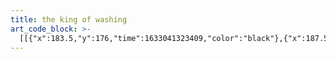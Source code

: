 ```yaml
---
title: the king of washing
art_code_block: >-
  [[{"x":183.5,"y":176,"time":1633041323409,"color":"black"},{"x":187.5,"y":180,"time":1633041323965,"color":"black"},{"x":184.5,"y":176,"time":1633041324879,"color":"black"},{"x":183.5,"y":176,"time":1633041323409,"color":"black"}],[{"x":187.5,"y":179,"time":1633041326885,"color":"black"},{"x":183.5,"y":182,"time":1633041327722,"color":"black"},{"x":187.5,"y":179,"time":1633041326885,"color":"black"}],[{"x":217.5,"y":176,"time":1633041330867,"color":"black"},{"x":220.5,"y":180,"time":1633041331574,"color":"black"},{"x":225.5,"y":180,"time":1633041332090,"color":"black"},{"x":221.5,"y":177,"time":1633041332846,"color":"black"},{"x":220.5,"y":180,"time":1633041331574,"color":"black"}],[{"x":184.5,"y":178,"time":1633041336807,"color":"black"},{"x":189.5,"y":180,"time":1633041337458,"color":"black"},{"x":192.5,"y":176,"time":1633041338193,"color":"black"},{"x":184.5,"y":178,"time":1633041336807,"color":"black"},{"x":192.5,"y":175,"time":1633041339283,"color":"black"}],[{"x":205.5,"y":190,"time":1633041341161,"color":"black"},{"x":200.5,"y":193,"time":1633041342049,"color":"black"},{"x":195.5,"y":195,"time":1633041342240,"color":"black"},{"x":189.5,"y":197,"time":1633041342376,"color":"black"},{"x":185.5,"y":200,"time":1633041342581,"color":"black"},{"x":182.5,"y":204,"time":1633041342975,"color":"black"},{"x":181.5,"y":209,"time":1633041343309,"color":"black"},{"x":186.5,"y":211,"time":1633041343763,"color":"black"},{"x":191.5,"y":212,"time":1633041344159,"color":"black"},{"x":196.5,"y":210,"time":1633041344511,"color":"black"},{"x":186.5,"y":211,"time":1633041343763,"color":"black"}],[{"x":185.5,"y":208,"time":1633041345596,"color":"black"},{"x":182.5,"y":213,"time":1633041346028,"color":"black"},{"x":179.5,"y":218,"time":1633041346094,"color":"black"},{"x":183.5,"y":215,"time":1633041346559,"color":"black"},{"x":182.5,"y":213,"time":1633041346028,"color":"black"}],[{"x":192.5,"y":215,"time":1633041352286,"color":"black"},{"x":196.5,"y":212,"time":1633041352752,"color":"black"},{"x":200.5,"y":209,"time":1633041352918,"color":"black"},{"x":204.5,"y":206,"time":1633041353162,"color":"black"},{"x":196.5,"y":212,"time":1633041352752,"color":"black"}],[{"x":194.5,"y":160,"time":1633041354841,"color":"black"},{"x":198.5,"y":157,"time":1633041355304,"color":"black"},{"x":203.5,"y":156,"time":1633041355494,"color":"black"},{"x":208.5,"y":156,"time":1633041355834,"color":"black"},{"x":213.5,"y":156,"time":1633041355951,"color":"black"},{"x":218.5,"y":158,"time":1633041356240,"color":"black"},{"x":222.5,"y":162,"time":1633041356460,"color":"black"},{"x":225.5,"y":166,"time":1633041356718,"color":"black"},{"x":218.5,"y":158,"time":1633041356240,"color":"black"}],[{"x":196.5,"y":159,"time":1633041358024,"color":"black"},{"x":195.5,"y":154,"time":1633041358387,"color":"black"},{"x":193.5,"y":149,"time":1633041358620,"color":"black"},{"x":190.5,"y":145,"time":1633041358899,"color":"black"},{"x":186.5,"y":148,"time":1633041359321,"color":"black"},{"x":182.5,"y":152,"time":1633041359455,"color":"black"},{"x":178.5,"y":155,"time":1633041359571,"color":"black"},{"x":175.5,"y":159,"time":1633041359671,"color":"black"},{"x":172.5,"y":163,"time":1633041359805,"color":"black"},{"x":170.5,"y":168,"time":1633041360092,"color":"black"},{"x":175.5,"y":159,"time":1633041359671,"color":"black"}],[{"x":225.5,"y":161,"time":1633041361410,"color":"black"},{"x":229.5,"y":158,"time":1633041361730,"color":"black"},{"x":232.5,"y":154,"time":1633041361778,"color":"black"},{"x":237.5,"y":151,"time":1633041361909,"color":"black"},{"x":239.5,"y":156,"time":1633041362607,"color":"black"},{"x":239.5,"y":161,"time":1633041362709,"color":"black"},{"x":239.5,"y":166,"time":1633041362853,"color":"black"},{"x":240.5,"y":171,"time":1633041362988,"color":"black"},{"x":241.5,"y":176,"time":1633041363450,"color":"black"},{"x":241.5,"y":181,"time":1633041363539,"color":"black"},{"x":240.5,"y":171,"time":1633041362988,"color":"black"}],[{"x":171.5,"y":166,"time":1633041365483,"color":"black"},{"x":166.5,"y":167,"time":1633041365812,"color":"black"},{"x":161.5,"y":170,"time":1633041365889,"color":"black"},{"x":157.5,"y":173,"time":1633041365938,"color":"black"},{"x":153.5,"y":176,"time":1633041366021,"color":"black"},{"x":151.5,"y":181,"time":1633041366123,"color":"black"},{"x":150.5,"y":186,"time":1633041366256,"color":"black"},{"x":151.5,"y":191,"time":1633041366358,"color":"black"},{"x":154.5,"y":196,"time":1633041366442,"color":"black"},{"x":157.5,"y":200,"time":1633041366512,"color":"black"},{"x":160.5,"y":204,"time":1633041366589,"color":"black"},{"x":164.5,"y":208,"time":1633041366708,"color":"black"},{"x":167.5,"y":212,"time":1633041366826,"color":"black"},{"x":170.5,"y":216,"time":1633041366892,"color":"black"},{"x":173.5,"y":220,"time":1633041366943,"color":"black"},{"x":178.5,"y":224,"time":1633041367007,"color":"black"},{"x":183.5,"y":228,"time":1633041367073,"color":"black"},{"x":189.5,"y":231,"time":1633041367160,"color":"black"},{"x":196.5,"y":233,"time":1633041367208,"color":"black"},{"x":203.5,"y":235,"time":1633041367259,"color":"black"},{"x":208.5,"y":236,"time":1633041367292,"color":"black"},{"x":215.5,"y":236,"time":1633041367342,"color":"black"},{"x":220.5,"y":236,"time":1633041367393,"color":"black"},{"x":226.5,"y":235,"time":1633041367452,"color":"black"},{"x":231.5,"y":234,"time":1633041367492,"color":"black"},{"x":236.5,"y":231,"time":1633041367547,"color":"black"},{"x":241.5,"y":228,"time":1633041367625,"color":"black"},{"x":244.5,"y":224,"time":1633041367694,"color":"black"},{"x":247.5,"y":220,"time":1633041367770,"color":"black"},{"x":249.5,"y":215,"time":1633041367841,"color":"black"},{"x":251.5,"y":209,"time":1633041367941,"color":"black"},{"x":253.5,"y":202,"time":1633041368026,"color":"black"},{"x":254.5,"y":197,"time":1633041368111,"color":"black"},{"x":254.5,"y":192,"time":1633041368176,"color":"black"},{"x":251.5,"y":187,"time":1633041368260,"color":"black"},{"x":248.5,"y":183,"time":1633041368361,"color":"black"},{"x":254.5,"y":192,"time":1633041368176,"color":"black"}],[{"x":183.5,"y":230,"time":1633041370298,"color":"black"},{"x":179.5,"y":234,"time":1633041370697,"color":"black"},{"x":176.5,"y":238,"time":1633041370763,"color":"black"},{"x":172.5,"y":244,"time":1633041370837,"color":"black"},{"x":168.5,"y":248,"time":1633041370878,"color":"black"},{"x":165.5,"y":253,"time":1633041370911,"color":"black"},{"x":161.5,"y":260,"time":1633041370945,"color":"black"},{"x":158.5,"y":265,"time":1633041370979,"color":"black"},{"x":155.5,"y":270,"time":1633041371013,"color":"black"},{"x":153.5,"y":275,"time":1633041371060,"color":"black"},{"x":150.5,"y":281,"time":1633041371109,"color":"black"},{"x":148.5,"y":286,"time":1633041371160,"color":"black"},{"x":148.5,"y":291,"time":1633041371227,"color":"black"},{"x":147.5,"y":296,"time":1633041371279,"color":"black"},{"x":146.5,"y":301,"time":1633041371330,"color":"black"},{"x":146.5,"y":306,"time":1633041371417,"color":"black"},{"x":146.5,"y":311,"time":1633041371530,"color":"black"},{"x":146.5,"y":316,"time":1633041371564,"color":"black"},{"x":147.5,"y":321,"time":1633041371616,"color":"black"},{"x":149.5,"y":328,"time":1633041371680,"color":"black"},{"x":152.5,"y":332,"time":1633041371747,"color":"black"},{"x":155.5,"y":337,"time":1633041371959,"color":"black"},{"x":149.5,"y":328,"time":1633041371680,"color":"black"}],[{"x":254.5,"y":218,"time":1633041373381,"color":"black"},{"x":258.5,"y":223,"time":1633041373765,"color":"black"},{"x":262.5,"y":227,"time":1633041373833,"color":"black"},{"x":265.5,"y":231,"time":1633041373897,"color":"black"},{"x":268.5,"y":235,"time":1633041373963,"color":"black"},{"x":271.5,"y":240,"time":1633041374012,"color":"black"},{"x":274.5,"y":245,"time":1633041374066,"color":"black"},{"x":278.5,"y":254,"time":1633041374114,"color":"black"},{"x":281.5,"y":260,"time":1633041374172,"color":"black"},{"x":283.5,"y":266,"time":1633041374228,"color":"black"},{"x":285.5,"y":272,"time":1633041374295,"color":"black"},{"x":287.5,"y":277,"time":1633041374332,"color":"black"},{"x":288.5,"y":282,"time":1633041374396,"color":"black"},{"x":289.5,"y":287,"time":1633041374468,"color":"black"},{"x":290.5,"y":292,"time":1633041374633,"color":"black"},{"x":291.5,"y":298,"time":1633041374698,"color":"black"},{"x":291.5,"y":303,"time":1633041374834,"color":"black"},{"x":290.5,"y":292,"time":1633041374633,"color":"black"}],[{"x":291.5,"y":306,"time":1633041376542,"color":"black"},{"x":296.5,"y":305,"time":1633041376927,"color":"black"},{"x":302.5,"y":303,"time":1633041376968,"color":"black"},{"x":307.5,"y":301,"time":1633041377051,"color":"black"},{"x":311.5,"y":298,"time":1633041377136,"color":"black"},{"x":315.5,"y":295,"time":1633041377203,"color":"black"},{"x":319.5,"y":292,"time":1633041377287,"color":"black"},{"x":322.5,"y":288,"time":1633041377350,"color":"black"},{"x":325.5,"y":284,"time":1633041377399,"color":"black"},{"x":329.5,"y":281,"time":1633041377467,"color":"black"},{"x":332.5,"y":276,"time":1633041377551,"color":"black"},{"x":334.5,"y":271,"time":1633041377638,"color":"black"},{"x":337.5,"y":267,"time":1633041377748,"color":"black"},{"x":339.5,"y":262,"time":1633041377889,"color":"black"},{"x":334.5,"y":271,"time":1633041377638,"color":"black"}],[{"x":340.5,"y":264,"time":1633041379038,"color":"black"},{"x":346.5,"y":264,"time":1633041379364,"color":"black"},{"x":353.5,"y":266,"time":1633041379406,"color":"black"},{"x":357.5,"y":269,"time":1633041379680,"color":"black"},{"x":353.5,"y":272,"time":1633041379961,"color":"black"},{"x":353.5,"y":277,"time":1633041380149,"color":"black"},{"x":350.5,"y":281,"time":1633041380302,"color":"black"},{"x":346.5,"y":284,"time":1633041380355,"color":"black"},{"x":346.5,"y":289,"time":1633041380574,"color":"black"},{"x":352.5,"y":293,"time":1633041380647,"color":"black"},{"x":349.5,"y":298,"time":1633041380919,"color":"black"},{"x":343.5,"y":301,"time":1633041380986,"color":"black"},{"x":342.5,"y":306,"time":1633041381105,"color":"black"},{"x":344.5,"y":311,"time":1633041381207,"color":"black"},{"x":344.5,"y":317,"time":1633041381372,"color":"black"},{"x":345.5,"y":322,"time":1633041381452,"color":"black"},{"x":341.5,"y":325,"time":1633041381605,"color":"black"},{"x":337.5,"y":328,"time":1633041381790,"color":"black"},{"x":331.5,"y":329,"time":1633041381894,"color":"black"},{"x":323.5,"y":329,"time":1633041381971,"color":"black"},{"x":318.5,"y":329,"time":1633041382021,"color":"black"},{"x":312.5,"y":329,"time":1633041382110,"color":"black"},{"x":307.5,"y":329,"time":1633041382220,"color":"black"},{"x":302.5,"y":329,"time":1633041382309,"color":"black"},{"x":297.5,"y":332,"time":1633041382426,"color":"black"},{"x":293.5,"y":335,"time":1633041382684,"color":"black"},{"x":288.5,"y":337,"time":1633041382889,"color":"black"},{"x":297.5,"y":332,"time":1633041382426,"color":"black"}],[{"x":138.5,"y":343,"time":1633041384585,"color":"black"},{"x":143.5,"y":341,"time":1633041384860,"color":"black"},{"x":153.5,"y":336,"time":1633041384907,"color":"black"},{"x":160.5,"y":333,"time":1633041384937,"color":"black"},{"x":166.5,"y":331,"time":1633041384976,"color":"black"},{"x":171.5,"y":329,"time":1633041385017,"color":"black"},{"x":178.5,"y":327,"time":1633041385052,"color":"black"},{"x":184.5,"y":326,"time":1633041385085,"color":"black"},{"x":189.5,"y":325,"time":1633041385119,"color":"black"},{"x":195.5,"y":324,"time":1633041385151,"color":"black"},{"x":202.5,"y":324,"time":1633041385185,"color":"black"},{"x":209.5,"y":323,"time":1633041385219,"color":"black"},{"x":215.5,"y":323,"time":1633041385253,"color":"black"},{"x":224.5,"y":324,"time":1633041385290,"color":"black"},{"x":232.5,"y":325,"time":1633041385333,"color":"black"},{"x":242.5,"y":328,"time":1633041385375,"color":"black"},{"x":249.5,"y":330,"time":1633041385436,"color":"black"},{"x":256.5,"y":333,"time":1633041385475,"color":"black"},{"x":263.5,"y":335,"time":1633041385521,"color":"black"},{"x":268.5,"y":338,"time":1633041385575,"color":"black"},{"x":277.5,"y":343,"time":1633041385627,"color":"black"},{"x":281.5,"y":347,"time":1633041385655,"color":"black"},{"x":286.5,"y":350,"time":1633041385689,"color":"black"},{"x":290.5,"y":353,"time":1633041385723,"color":"black"},{"x":294.5,"y":356,"time":1633041385756,"color":"black"},{"x":299.5,"y":359,"time":1633041385793,"color":"black"},{"x":304.5,"y":362,"time":1633041385851,"color":"black"},{"x":312.5,"y":366,"time":1633041385890,"color":"black"},{"x":320.5,"y":370,"time":1633041385953,"color":"black"},{"x":327.5,"y":374,"time":1633041385991,"color":"black"},{"x":332.5,"y":376,"time":1633041386053,"color":"black"},{"x":337.5,"y":378,"time":1633041386128,"color":"black"},{"x":343.5,"y":380,"time":1633041386196,"color":"black"},{"x":332.5,"y":376,"time":1633041386053,"color":"black"}],[{"x":268.5,"y":375,"time":1633041389547,"color":"black"},{"x":274.5,"y":377,"time":1633041389810,"color":"black"},{"x":281.5,"y":381,"time":1633041389865,"color":"black"},{"x":288.5,"y":382,"time":1633041389959,"color":"black"},{"x":293.5,"y":380,"time":1633041390008,"color":"black"},{"x":297.5,"y":377,"time":1633041390067,"color":"black"},{"x":302.5,"y":373,"time":1633041390110,"color":"black"},{"x":307.5,"y":370,"time":1633041390173,"color":"black"},{"x":313.5,"y":368,"time":1633041390213,"color":"black"},{"x":319.5,"y":365,"time":1633041390295,"color":"black"},{"x":324.5,"y":364,"time":1633041390365,"color":"black"},{"x":329.5,"y":364,"time":1633041390459,"color":"black"},{"x":337.5,"y":368,"time":1633041390501,"color":"black"},{"x":342.5,"y":371,"time":1633041390559,"color":"black"},{"x":346.5,"y":374,"time":1633041390600,"color":"black"},{"x":351.5,"y":376,"time":1633041390644,"color":"black"},{"x":358.5,"y":380,"time":1633041390702,"color":"black"},{"x":363.5,"y":381,"time":1633041390773,"color":"black"},{"x":368.5,"y":382,"time":1633041390827,"color":"black"},{"x":373.5,"y":381,"time":1633041390866,"color":"black"},{"x":379.5,"y":380,"time":1633041390934,"color":"black"},{"x":385.5,"y":379,"time":1633041390995,"color":"black"},{"x":390.5,"y":379,"time":1633041391084,"color":"black"},{"x":392.5,"y":385,"time":1633041391338,"color":"black"},{"x":393.5,"y":393,"time":1633041391396,"color":"black"},{"x":393.5,"y":398,"time":1633041391448,"color":"black"},{"x":391.5,"y":403,"time":1633041391527,"color":"black"},{"x":386.5,"y":405,"time":1633041391601,"color":"black"},{"x":380.5,"y":408,"time":1633041391651,"color":"black"},{"x":375.5,"y":410,"time":1633041391711,"color":"black"},{"x":370.5,"y":412,"time":1633041391751,"color":"black"},{"x":363.5,"y":413,"time":1633041391816,"color":"black"},{"x":358.5,"y":415,"time":1633041391860,"color":"black"},{"x":352.5,"y":415,"time":1633041391903,"color":"black"},{"x":346.5,"y":416,"time":1633041391975,"color":"black"},{"x":341.5,"y":416,"time":1633041392017,"color":"black"},{"x":336.5,"y":417,"time":1633041392064,"color":"black"},{"x":329.5,"y":419,"time":1633041392117,"color":"black"},{"x":323.5,"y":420,"time":1633041392153,"color":"black"},{"x":315.5,"y":421,"time":1633041392193,"color":"black"},{"x":309.5,"y":423,"time":1633041392230,"color":"black"},{"x":304.5,"y":425,"time":1633041392314,"color":"black"},{"x":315.5,"y":421,"time":1633041392193,"color":"black"}],[{"x":271.5,"y":379,"time":1633041395298,"color":"black"},{"x":270.5,"y":385,"time":1633041395609,"color":"black"},{"x":268.5,"y":390,"time":1633041395627,"color":"black"},{"x":266.5,"y":398,"time":1633041395652,"color":"black"},{"x":264.5,"y":405,"time":1633041395684,"color":"black"},{"x":263.5,"y":412,"time":1633041395724,"color":"black"},{"x":263.5,"y":417,"time":1633041395778,"color":"black"},{"x":264.5,"y":422,"time":1633041395872,"color":"black"},{"x":268.5,"y":426,"time":1633041396001,"color":"black"},{"x":273.5,"y":428,"time":1633041396055,"color":"black"},{"x":278.5,"y":428,"time":1633041396081,"color":"black"},{"x":283.5,"y":429,"time":1633041396117,"color":"black"},{"x":289.5,"y":429,"time":1633041396164,"color":"black"},{"x":294.5,"y":429,"time":1633041396196,"color":"black"},{"x":300.5,"y":429,"time":1633041396262,"color":"black"},{"x":306.5,"y":429,"time":1633041396317,"color":"black"},{"x":311.5,"y":429,"time":1633041396390,"color":"black"},{"x":300.5,"y":429,"time":1633041396262,"color":"black"},{"x":316.5,"y":427,"time":1633041396491,"color":"black"}],[{"x":254.5,"y":407,"time":1633041397265,"color":"black"},{"x":248.5,"y":405,"time":1633041397540,"color":"black"},{"x":236.5,"y":398,"time":1633041397592,"color":"black"},{"x":232.5,"y":395,"time":1633041397646,"color":"black"},{"x":228.5,"y":391,"time":1633041397692,"color":"black"},{"x":225.5,"y":387,"time":1633041397748,"color":"black"},{"x":221.5,"y":381,"time":1633041397790,"color":"black"},{"x":218.5,"y":377,"time":1633041397818,"color":"black"},{"x":215.5,"y":373,"time":1633041397864,"color":"black"},{"x":211.5,"y":367,"time":1633041397936,"color":"black"},{"x":208.5,"y":362,"time":1633041398025,"color":"black"},{"x":206.5,"y":357,"time":1633041398104,"color":"black"},{"x":202.5,"y":354,"time":1633041398331,"color":"black"},{"x":197.5,"y":351,"time":1633041398388,"color":"black"},{"x":193.5,"y":348,"time":1633041398439,"color":"black"},{"x":190.5,"y":344,"time":1633041398518,"color":"black"},{"x":187.5,"y":340,"time":1633041398622,"color":"black"},{"x":186.5,"y":335,"time":1633041398814,"color":"black"},{"x":181.5,"y":332,"time":1633041398998,"color":"black"},{"x":176.5,"y":332,"time":1633041399234,"color":"black"},{"x":172.5,"y":335,"time":1633041399465,"color":"black"},{"x":181.5,"y":332,"time":1633041398998,"color":"black"}],[{"x":141.5,"y":345,"time":1633041402023,"color":"black"},{"x":138.5,"y":350,"time":1633041402317,"color":"black"},{"x":134.5,"y":358,"time":1633041402355,"color":"black"},{"x":129.5,"y":366,"time":1633041402397,"color":"black"},{"x":126.5,"y":372,"time":1633041402447,"color":"black"},{"x":124.5,"y":379,"time":1633041402502,"color":"black"},{"x":130.5,"y":383,"time":1633041402662,"color":"black"},{"x":138.5,"y":383,"time":1633041402709,"color":"black"},{"x":142.5,"y":387,"time":1633041402872,"color":"black"},{"x":139.5,"y":405,"time":1633041402936,"color":"black"},{"x":139.5,"y":412,"time":1633041402970,"color":"black"},{"x":139.5,"y":417,"time":1633041403035,"color":"black"},{"x":145.5,"y":420,"time":1633041403110,"color":"black"},{"x":155.5,"y":421,"time":1633041403126,"color":"black"},{"x":174.5,"y":423,"time":1633041403165,"color":"black"},{"x":179.5,"y":423,"time":1633041403186,"color":"black"},{"x":183.5,"y":427,"time":1633041403339,"color":"black"},{"x":184.5,"y":438,"time":1633041403396,"color":"black"},{"x":187.5,"y":443,"time":1633041403471,"color":"black"},{"x":192.5,"y":444,"time":1633041403619,"color":"black"},{"x":198.5,"y":452,"time":1633041403666,"color":"black"},{"x":201.5,"y":456,"time":1633041403705,"color":"black"},{"x":205.5,"y":460,"time":1633041403766,"color":"black"},{"x":211.5,"y":462,"time":1633041403833,"color":"black"},{"x":219.5,"y":462,"time":1633041403883,"color":"black"},{"x":224.5,"y":462,"time":1633041403970,"color":"black"},{"x":229.5,"y":461,"time":1633041404089,"color":"black"},{"x":236.5,"y":458,"time":1633041404150,"color":"black"},{"x":240.5,"y":455,"time":1633041404190,"color":"black"},{"x":246.5,"y":449,"time":1633041404246,"color":"black"},{"x":250.5,"y":445,"time":1633041404288,"color":"black"},{"x":253.5,"y":441,"time":1633041404348,"color":"black"},{"x":255.5,"y":434,"time":1633041404421,"color":"black"},{"x":256.5,"y":427,"time":1633041404504,"color":"black"},{"x":256.5,"y":420,"time":1633041404567,"color":"black"},{"x":256.5,"y":415,"time":1633041404606,"color":"black"},{"x":254.5,"y":408,"time":1633041404664,"color":"black"},{"x":251.5,"y":404,"time":1633041404721,"color":"black"},{"x":256.5,"y":415,"time":1633041404606,"color":"black"}],[{"x":132.5,"y":382,"time":1633041406307,"color":"black"},{"x":129.5,"y":392,"time":1633041406572,"color":"black"},{"x":123.5,"y":409,"time":1633041406621,"color":"black"},{"x":119.5,"y":423,"time":1633041406656,"color":"black"},{"x":116.5,"y":429,"time":1633041406688,"color":"black"},{"x":114.5,"y":437,"time":1633041406722,"color":"black"},{"x":112.5,"y":446,"time":1633041406755,"color":"black"},{"x":110.5,"y":455,"time":1633041406793,"color":"black"},{"x":109.5,"y":461,"time":1633041406837,"color":"black"},{"x":109.5,"y":466,"time":1633041406869,"color":"black"},{"x":108.5,"y":471,"time":1633041406890,"color":"black"},{"x":107.5,"y":481,"time":1633041406940,"color":"black"},{"x":107.5,"y":486,"time":1633041406975,"color":"black"},{"x":107.5,"y":491,"time":1633041407008,"color":"black"},{"x":107.5,"y":496,"time":1633041407093,"color":"black"},{"x":107.5,"y":486,"time":1633041406975,"color":"black"}],[{"x":366.5,"y":412,"time":1633041408605,"color":"black"},{"x":369.5,"y":418,"time":1633041408859,"color":"black"},{"x":377.5,"y":430,"time":1633041408896,"color":"black"},{"x":381.5,"y":437,"time":1633041408925,"color":"black"},{"x":385.5,"y":444,"time":1633041408959,"color":"black"},{"x":388.5,"y":451,"time":1633041408996,"color":"black"},{"x":389.5,"y":456,"time":1633041409026,"color":"black"},{"x":392.5,"y":466,"time":1633041409066,"color":"black"},{"x":394.5,"y":473,"time":1633041409093,"color":"black"},{"x":396.5,"y":486,"time":1633041409132,"color":"black"},{"x":398.5,"y":491,"time":1633041409158,"color":"black"},{"x":399.5,"y":500,"time":1633041409195,"color":"black"},{"x":396.5,"y":486,"time":1633041409132,"color":"black"}],[{"x":193.5,"y":176,"time":1633041413960,"color":"black"},{"x":190.5,"y":172,"time":1633041415067,"color":"black"},{"x":185.5,"y":173,"time":1633041415624,"color":"black"},{"x":193.5,"y":176,"time":1633041413960,"color":"black"}],[{"x":218.5,"y":175,"time":1633041419293,"color":"black"},{"x":223.5,"y":173,"time":1633041419990,"color":"black"},{"x":227.5,"y":176,"time":1633041420673,"color":"black"},{"x":218.5,"y":175,"time":1633041419293,"color":"black"}],[{"x":222.5,"y":178,"time":1633041423025,"color":"black"},{"x":219.5,"y":174,"time":1633041423988,"color":"black"},{"x":222.5,"y":178,"time":1633041423025,"color":"black"}],[{"x":186.5,"y":202,"time":1633041427967,"color":"black"},{"x":189.5,"y":207,"time":1633041428448,"color":"black"},{"x":190.5,"y":212,"time":1633041428635,"color":"black"},{"x":185.5,"y":210,"time":1633041429839,"color":"black"},{"x":188.5,"y":206,"time":1633041430070,"color":"black"},{"x":190.5,"y":212,"time":1633041428635,"color":"black"}],[{"x":187.5,"y":214,"time":1633041432567,"color":"black"},{"x":190.5,"y":218,"time":1633041433336,"color":"black"},{"x":187.5,"y":214,"time":1633041432567,"color":"black"}],[{"x":191.5,"y":174,"time":1633041434771,"color":"black"},{"x":186.5,"y":172,"time":1633041435404,"color":"black"},{"x":183.5,"y":176,"time":1633041435907,"color":"black"},{"x":186.5,"y":180,"time":1633041436452,"color":"black"},{"x":189.5,"y":176,"time":1633041437063,"color":"black"},{"x":183.5,"y":176,"time":1633041435907,"color":"black"}],[{"x":222.5,"y":175,"time":1633041438545,"color":"black"},{"x":226.5,"y":178,"time":1633041439263,"color":"black"},{"x":228.5,"y":183,"time":1633041439477,"color":"black"},{"x":224.5,"y":179,"time":1633041440298,"color":"black"},{"x":220.5,"y":176,"time":1633041440515,"color":"black"},{"x":228.5,"y":183,"time":1633041439477,"color":"black"}],[{"x":191.5,"y":177,"time":1633041441432,"color":"black"},{"x":186.5,"y":175,"time":1633041441866,"color":"black"},{"x":191.5,"y":177,"time":1633041441432,"color":"black"}],[{"x":255.5,"y":427,"time":1633041446853,"color":"black"},{"x":262.5,"y":429,"time":1633041447080,"color":"black"},{"x":267.5,"y":431,"time":1633041447104,"color":"black"},{"x":275.5,"y":436,"time":1633041447141,"color":"black"},{"x":280.5,"y":441,"time":1633041447173,"color":"black"},{"x":286.5,"y":448,"time":1633041447208,"color":"black"},{"x":294.5,"y":456,"time":1633041447240,"color":"black"},{"x":302.5,"y":465,"time":1633041447273,"color":"black"},{"x":308.5,"y":472,"time":1633041447308,"color":"black"},{"x":312.5,"y":477,"time":1633041447344,"color":"black"},{"x":315.5,"y":482,"time":1633041447435,"color":"black"},{"x":318.5,"y":488,"time":1633041447492,"color":"black"},{"x":322.5,"y":498,"time":1633041447546,"color":"black"},{"x":315.5,"y":482,"time":1633041447435,"color":"black"}]]
---
```


